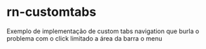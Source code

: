 # rn-customtabs
Exemplo de implementação de custom tabs navigation que burla o problema com o click limitado a área da barra o menu
